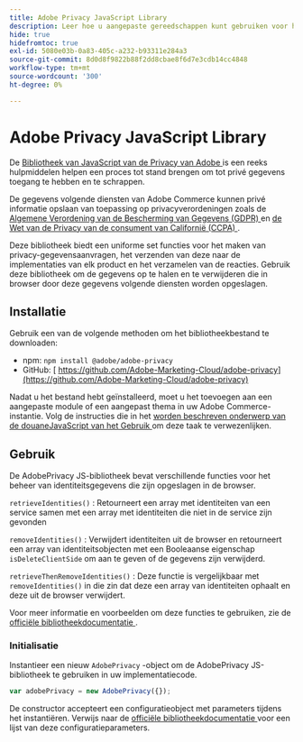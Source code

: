 ```yaml
---
title: Adobe Privacy JavaScript Library
description: Leer hoe u aangepaste gereedschappen kunt gebruiken voor het openen en verwijderen van persoonlijke klantgegevens die door Adobe Commerce zijn verzameld.
hide: true
hidefromtoc: true
exl-id: 5080e03b-0a83-405c-a232-b93311e284a3
source-git-commit: 8d0d8f9822b88f2dd8cbae8f6d7e3cdb14cc4848
workflow-type: tm+mt
source-wordcount: '300'
ht-degree: 0%

---
```


# Adobe Privacy JavaScript Library

<!-- TODO: Remove hide metadata when the library has been integrated with Commerce. -->

De [ Bibliotheek van JavaScript van de Privacy van Adobe ](https://experienceleague.adobe.com/docs/experience-platform/privacy/js-library.html?lang=nl-NL) is een reeks hulpmiddelen helpen een proces tot stand brengen om tot privé gegevens toegang te hebben en te schrappen.

De gegevens volgende diensten van Adobe Commerce kunnen privé informatie opslaan van toepassing op privacyverordeningen zoals de [ Algemene Verordening van de Bescherming van Gegevens (GDPR) ](gdpr.md) en [ de Wet van de Privacy van de consument van Californië (CCPA) ](ccpa.md).

Deze bibliotheek biedt een uniforme set functies voor het maken van privacy-gegevensaanvragen, het verzenden van deze naar de implementaties van elk product en het verzamelen van de reacties. Gebruik deze bibliotheek om de gegevens op te halen en te verwijderen die in browser door deze gegevens volgende diensten worden opgeslagen.

## Installatie

Gebruik een van de volgende methoden om het bibliotheekbestand te downloaden:

- npm: `npm install @adobe/adobe-privacy`
- GitHub: [ https://github.com/Adobe-Marketing-Cloud/adobe-privacy](https://github.com/Adobe-Marketing-Cloud/adobe-privacy)

Nadat u het bestand hebt geïnstalleerd, moet u het toevoegen aan een aangepaste module of een aangepast thema in uw Adobe Commerce-instantie. Volg de instructies die in het [ worden beschreven onderwerp van de douaneJavaScript van het Gebruik ](https://developer.adobe.com/commerce/frontend-core/javascript/custom/) om deze taak te verwezenlijken.

## Gebruik

De AdobePrivacy JS-bibliotheek bevat verschillende functies voor het beheer van identiteitsgegevens die zijn opgeslagen in de browser.

`retrieveIdentities()`
: Retourneert een array met identiteiten van een service samen met een array met identiteiten die niet in de service zijn gevonden

`removeIdentities()`
: Verwijdert identiteiten uit de browser en retourneert een array van identiteitsobjecten met een Booleaanse eigenschap `isDeleteClientSide` om aan te geven of de gegevens zijn verwijderd.

`retrieveThenRemoveIdentities()`
: Deze functie is vergelijkbaar met `removeIdentities()` in die zin dat deze een array van identiteiten ophaalt en deze uit de browser verwijdert.

Voor meer informatie en voorbeelden om deze functies te gebruiken, zie de [ officiële bibliotheekdocumentatie ](https://experienceleague.adobe.com/docs/experience-platform/privacy/js-library.html?lang=nl-NL).

### Initialisatie

Instantieer een nieuw `AdobePrivacy` -object om de AdobePrivacy JS-bibliotheek te gebruiken in uw implementatiecode.

```js
var adobePrivacy = new AdobePrivacy({});
```

De constructor accepteert een configuratieobject met parameters tijdens het instantiëren.
Verwijs naar de [ officiële bibliotheekdocumentatie ](https://experienceleague.adobe.com/docs/experience-platform/privacy/js-library.html?lang=nl-NL) voor een lijst van deze configuratieparameters.

